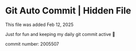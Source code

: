 # Git Auto Commit | Hidden File

This file was added Feb 12, 2025

Just for fun and keeping my daily git commit active 🤪

commit number: 2005507
